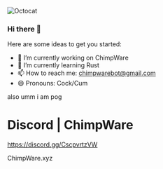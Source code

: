![Octocat](https://user-images.githubusercontent.com/74433811/112242611-931f2280-8c22-11eb-8aa5-07f66e57394f.png)
### Hi there 👋

Here are some ideas to get you started:

- 🔭 I’m currently working on ChimpWare
- 🌱 I’m currently learning Rust
- 📫 How to reach me: chimpwarebot@gmail.com
- 😄 Pronouns: Cock/Cum

                    
also umm i am pog

# Discord | ChimpWare

https://discord.gg/CscpvrtzVW

ChimpWare.xyz
